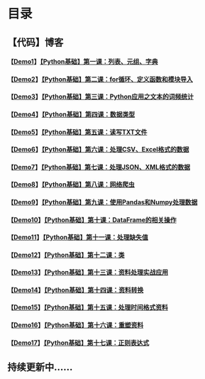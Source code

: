 # 目录

## 【代码】博客

#### 【[Demo1](https://github.com/x-jeff/Python_Code_Demo/tree/master/Demo1)】[【Python基础】第一课：列表、元组、字典](http://shichaoxin.com/2018/11/24/Python基础-第一课-列表-元组-字典/)

#### 【[Demo2](https://github.com/x-jeff/Python_Code_Demo/tree/master/Demo2)】[【Python基础】第二课：for循环、定义函数和模块导入](http://shichaoxin.com/2018/12/02/Python基础-第二课-for循环-定义函数和模块导入/)

#### 【[Demo3](https://github.com/x-jeff/Python_Code_Demo/tree/master/Demo3)】[【Python基础】第三课：Python应用之文本的词频统计](http://shichaoxin.com/2018/12/30/Python基础-第三课-Python应用之文本的词频统计/)

#### 【[Demo4](https://github.com/x-jeff/Python_Code_Demo/tree/master/Demo4)】[【Python基础】第四课：数据类型](http://shichaoxin.com/2019/03/26/Python基础-第四课-数据类型/)

#### 【[Demo5](https://github.com/x-jeff/Python_Code_Demo/tree/master/Demo5)】[【Python基础】第五课：读写TXT文件](http://shichaoxin.com/2019/05/14/Python基础-第五课-读写TXT文件/)

#### 【[Demo6](https://github.com/x-jeff/Python_Code_Demo/tree/master/Demo6)】[【Python基础】第六课：处理CSV、Excel格式的数据](http://shichaoxin.com/2019/08/01/Python基础-第六课-处理CSV-Excel格式的数据/)

#### 【[Demo7](https://github.com/x-jeff/Python_Code_Demo/tree/master/Demo7)】[【Python基础】第七课：处理JSON、XML格式的数据](http://shichaoxin.com/2019/08/31/Python基础-第七课-处理JSON-XML格式的数据/)

#### 【[Demo8](https://github.com/x-jeff/Python_Code_Demo/tree/master/Demo8)】[【Python基础】第八课：网络爬虫](http://shichaoxin.com/2019/11/04/Python基础-第八课-网络爬虫/)

#### 【[Demo9](https://github.com/x-jeff/Python_Code_Demo/tree/master/Demo9)】[【Python基础】第九课：使用Pandas和Numpy处理数据](http://shichaoxin.com/2019/12/29/Python基础-第九课-使用Pandas和Numpy处理数据/)

#### 【[Demo10](https://github.com/x-jeff/Python_Code_Demo/tree/master/Demo10)】[【Python基础】第十课：DataFrame的相关操作](http://shichaoxin.com/2020/02/02/Python基础-第十课-DataFrame的相关操作/)

#### 【[Demo11](https://github.com/x-jeff/Python_Code_Demo/tree/master/Demo11)】[【Python基础】第十一课：处理缺失值](http://shichaoxin.com/2020/02/23/Python基础-第十一课-处理缺失值/)

#### 【[Demo12](https://github.com/x-jeff/Python_Code_Demo/tree/master/Demo12)】[【Python基础】第十二课：类](http://shichaoxin.com/2020/04/02/Python基础-第十二课-类/)

#### 【[Demo13](https://github.com/x-jeff/Python_Code_Demo/tree/master/Demo13)】[【Python基础】第十三课：资料处理实战应用](http://shichaoxin.com/2020/05/20/Python基础-第十三课-资料处理实战应用/)

#### 【[Demo14](https://github.com/x-jeff/Python_Code_Demo/tree/master/Demo14)】[【Python基础】第十四课：资料转换](http://shichaoxin.com/2020/07/08/Python基础-第十四课-资料转换/)

#### 【[Demo15](https://github.com/x-jeff/Python_Code_Demo/tree/master/Demo15)】[【Python基础】第十五课：处理时间格式资料](http://shichaoxin.com/2020/08/19/Python基础-第十五课-处理时间格式资料/)

#### 【[Demo16](https://github.com/x-jeff/Python_Code_Demo/tree/master/Demo16)】[【Python基础】第十六课：重塑资料](http://shichaoxin.com/2020/09/25/Python基础-第十六课-重塑资料/)

#### 【[Demo17](https://github.com/x-jeff/Python_Code_Demo/tree/master/Demo17)】[【Python基础】第十七课：正则表达式](http://shichaoxin.com/2020/12/03/Python基础-第十七课-正则表达式/)

## 持续更新中......
